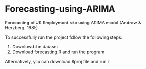 # Forecasting-using-ARIMA
Forecasting of US Employment rate using ARIMA model (Andrew &amp; Herzberg, 1985)

To successfully run the project follow the following steps:
1. Downlowd the dataset
2. Download forecasting.R and run the program

Alternatively, you can download Rproj file and run it
